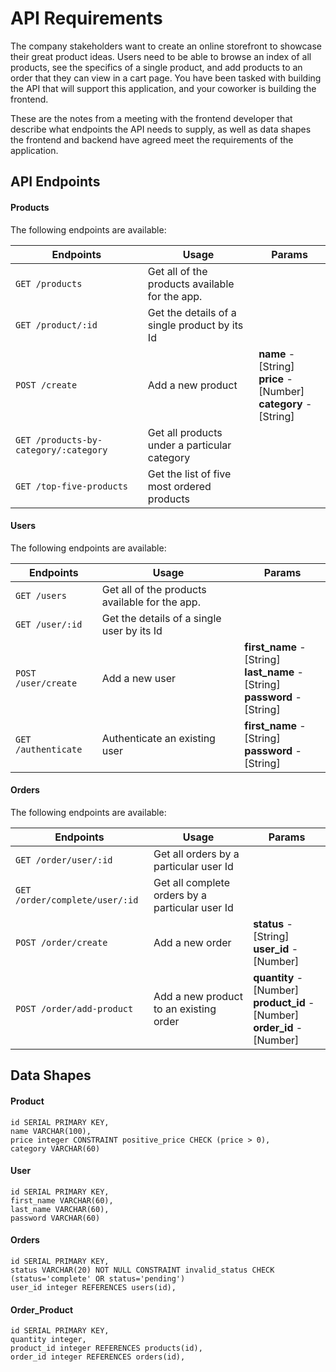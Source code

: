 # API Requirements

The company stakeholders want to create an online storefront to showcase their great product ideas. Users need to be able to browse an index of all products, see the specifics of a single product, and add products to an order that they can view in a cart page. You have been tasked with building the API that will support this application, and your coworker is building the frontend.

These are the notes from a meeting with the frontend developer that describe what endpoints the API needs to supply, as well as data shapes the frontend and backend have agreed meet the requirements of the application.

## API Endpoints

#### Products

The following endpoints are available:

| Endpoints                             | Usage                                          | Params                                                                     |
| ------------------------------------- | ---------------------------------------------- | -------------------------------------------------------------------------- |
| `GET /products`                       | Get all of the products available for the app. |                                                                            |
| `GET /product/:id`                    | Get the details of a single product by its Id  |                                                                            |
| `POST /create`                        | Add a new product                              | **name** - [String] <br> **price** - [Number] <br> **category** - [String] |
| `GET /products-by-category/:category` | Get all products under a particular category   |                                                                            |
| `GET /top-five-products`              | Get the list of five most ordered products     |                                                                            |

#### Users

The following endpoints are available:

| Endpoints           | Usage                                          | Params                                                                               |
| ------------------- | ---------------------------------------------- | ------------------------------------------------------------------------------------ |
| `GET /users`        | Get all of the products available for the app. |                                                                                      |
| `GET /user/:id`     | Get the details of a single user by its Id     |                                                                                      |
| `POST /user/create` | Add a new user                                 | **first_name** - [String] <br> **last_name** - [String] <br> **password** - [String] |
| `GET /authenticate` | Authenticate an existing user                  | **first_name** - [String] <br> **password** - [String]                               |

#### Orders

The following endpoints are available:

| Endpoints                      | Usage                                           | Params                                                                              |
| ------------------------------ | ----------------------------------------------- | ----------------------------------------------------------------------------------- |
| `GET /order/user/:id`          | Get all orders by a particular user Id          |                                                                                     |
| `GET /order/complete/user/:id` | Get all complete orders by a particular user Id |                                                                                     |
| `POST /order/create`           | Add a new order                                 | **status** - [String] <br> **user_id** - [Number]                                   |
| `POST /order/add-product`      | Add a new product to an existing order          | **quantity** - [Number] <br> **product_id** - [Number] <br> **order_id** - [Number] |

## Data Shapes

#### Product

    id SERIAL PRIMARY KEY,
    name VARCHAR(100),
    price integer CONSTRAINT positive_price CHECK (price > 0),
    category VARCHAR(60)

#### User

    id SERIAL PRIMARY KEY,
    first_name VARCHAR(60),
    last_name VARCHAR(60),
    password VARCHAR(60)

#### Orders

    id SERIAL PRIMARY KEY,
    status VARCHAR(20) NOT NULL CONSTRAINT invalid_status CHECK (status='complete' OR status='pending')
    user_id integer REFERENCES users(id),

#### Order_Product

    id SERIAL PRIMARY KEY,
    quantity integer,
    product_id integer REFERENCES products(id),
    order_id integer REFERENCES orders(id),
